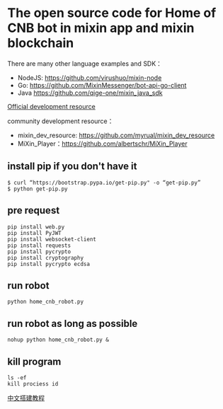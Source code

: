 # The open source code for Home of CNB bot in mixin app and mixin blockchain

There are many other language examples and SDK：

- NodeJS: https://github.com/virushuo/mixin-node
- Go: https://github.com/MixinMessenger/bot-api-go-client
- Java https://github.com/qige-one/mixin_java_sdk 

[Official development resource](http://developers.mixin.one)

community development resource：

- mixin_dev_resource: https://github.com/myrual/mixin_dev_resource
- MiXin_Player：https://github.com/albertschr/MiXin_Player


## install pip if you don't have it
```
$ curl “https://bootstrap.pypa.io/get-pip.py" -o “get-pip.py”
$ python get-pip.py
```
## pre request
```
pip install web.py
pip install PyJWT
pip install websocket-client
pip install requests
pip install pycrypto
pip install cryptography
pip install pycrypto ecdsa
```


## run robot 
```
python home_cnb_robot.py
```

## run robot as long as possible
```
nohup python home_cnb_robot.py &
```

## kill program
```
ls -ef
kill prociess id
```


[中文搭建教程](https://www.jianshu.com/p/727cca139a57)
